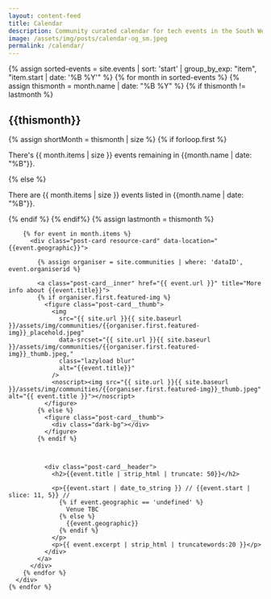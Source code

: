 ```yaml
---
layout: content-feed
title: Calendar
description: Community curated calendar for tech events in the South West.
image: /assets/img/posts/calendar-og_sm.jpeg
permalink: /calendar/
---
```


<section class="blog blog--resource blog--calendar">
  <div class="container">
    {% assign sorted-events = site.events | sort: 'start' | group_by_exp: "item", "item.start | date: '%B %Y'" %}
    {% for month in sorted-events %}
      {% assign thismonth = month.name | date: "%B %Y" %}
      {% if thismonth != lastmonth %}
        <h2 class="resource-header">{{thismonth}}</h2>
        {% assign shortMonth = thismonth | size %}
        {% if forloop.first %}
          <p>There's {{ month.items | size }} events remaining in {{month.name | date: "%B"}}.</p>
        {% else %}
          <p>There are {{ month.items | size }} events listed in {{month.name | date: "%B"}}.</p>
        {% endif %}
      {% endif%}
      {% assign lastmonth = thismonth %}
      <div class="post-list resource-list">

        {% for event in month.items %}
          <div class="post-card resource-card" data-location="{{event.geographic}}">

            {% assign organiser = site.communities | where: 'dataID', event.organiserid %}

            <a class="post-card__inner" href="{{ event.url }}" title="More info about {{event.title}}">
            {% if organiser.first.featured-img %}
              <figure class="post-card__thumb">
                <img
                  src="{{ site.url }}{{ site.baseurl }}/assets/img/communities/{{organiser.first.featured-img}}_placehold.jpeg"
                  data-srcset="{{ site.url }}{{ site.baseurl }}/assets/img/communities/{{organiser.first.featured-img}}_thumb.jpeg,"
                  class="lazyload blur"
                  alt="{{event.title}}"
                />
                <noscript><img src="{{ site.url }}{{ site.baseurl }}/assets/img/communities/{{organiser.first.featured-img}}_thumb.jpeg" alt="{{ event.title }}"></noscript>
              </figure>
            {% else %}
              <figure class="post-card__thumb">
                <div class="dark-bg"></div>
              </figure>
            {% endif %}



              <div class="post-card__header">
                <h2>{{event.title | strip_html | truncate: 50}}</h2>

                <p>{{event.start | date_to_string }} // {{event.start | slice: 11, 5}} //
                  {% if event.geographic == 'undefined' %}
                    Venue TBC
                  {% else %}
                    {{event.geographic}}
                  {% endif %}
                </p>
                <p>{{ event.excerpt | strip_html | truncatewords:20 }}</p>
              </div>
            </a>
          </div>
        {% endfor %}
      </div>
    {% endfor %}

  </div>
</section>
